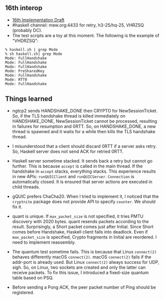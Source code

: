 ## 16th interop

- [16th Implementation Draft](https://github.com/quicwg/base-drafts/wiki/16th-Implementation-Draft)
- #haskell channel: mew.org:4433 for retry, h3-25/hq-25, VHRZSQ (probably DC).
- The test scripts are a toy at this moment.
  The following is the example of "VHDRZSQ":

```
% haskell.sh | grep Mode
% sh haskell.sh| grep Mode
Mode: FullHandshake
Mode: FullHandshake
Mode: FullHandshake
Mode: PreSharedKey
Mode: FullHandshake
Mode: RTT0
Mode: FullHandshake
```

## Things learned

- ngtcp2 sends HANDSHAKE_DONE then CRYPTO for NewSessionTicket. So, if
  the TLS handshake thread is killed immediately on HANDSHAKE_DONE,
  NewSessionTicket cannot be processed, resulting in failures for
  resumption and 0RTT. So, on HANDSHAKE_DONE, a new thread is spawned
  and it waits for a while then kills the TLS handshake thread.

- I misunderstood that a client should discard 0RTT if a server asks
  retry. So, Haskell server does not send ACK for retried 0RTT.

- Haskell server sometime stacked. It sends back a retry but cannot go
  further. This is because `accept` is called in the main thread. If
  the handshake in `accept` stacks, everything stacks. This experience
  results in new APIs: `runQUICClient` and
  `runQUICServer`. `Connection` is automatically closed. It is ensured
  that server actions are executed in child threads.

- gQUIC prefers ChaCha20. When I tried to implement it, I noticed that
  the `cryptnite` package does not provide API to specify
  `counter`. We should fix it.

- quant is unique. If `max_packet_size` is not specified, it tries
  PMTU discovery with 2020 bytes. quant resends packets according to
  the result. Surprisingly, a Short packet comes just after
  Initial. Since Short comes before Handshake, Haskell client falls
  into deadlock. Even if `max_packet_size` is specified, Crypto
  fragments in Initial are reordered. I need to implement reassembly.

- The quantum test sometime fails. This is because that Linux
  `connect(2)` behaves differently macOS `connect(2)`. macOS
  `connect(2)` fails if the addr-port is already used. But Linux
  `connect(2)` always success for UDP, sigh. So, on Linux, two sockets
  are created and only the latter can receive packets. To fix this
  issue, I introduced a fixed-size quantum table based on PSQ.

- Before sending a Pong ACK, the peer packet number of Ping should
  be registered.
